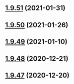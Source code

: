 ## [1.9.51](https://github.com/dds/aoc2020/compare/v1.9.50...v1.9.51) (2021-01-31)



## [1.9.50](https://github.com/dds/aoc2020/compare/v1.9.49...v1.9.50) (2021-01-26)



## [1.9.49](https://github.com/dds/aoc2020/compare/v1.9.48...v1.9.49) (2021-01-10)



## [1.9.48](https://github.com/dds/aoc2020/compare/v1.9.47...v1.9.48) (2020-12-21)



## [1.9.47](https://github.com/dds/aoc2020/compare/v1.9.46...v1.9.47) (2020-12-20)



